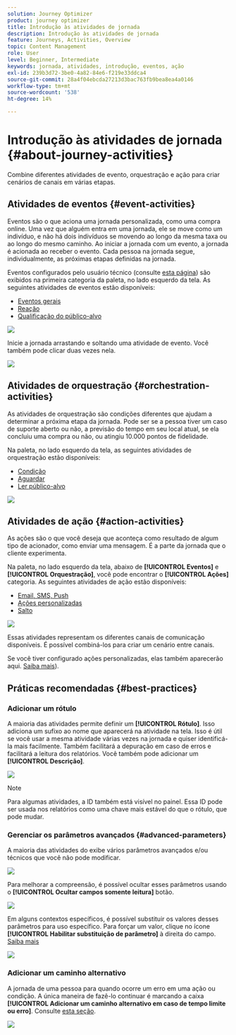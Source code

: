 ```yaml
---
solution: Journey Optimizer
product: journey optimizer
title: Introdução às atividades de jornada
description: Introdução às atividades de jornada
feature: Journeys, Activities, Overview
topic: Content Management
role: User
level: Beginner, Intermediate
keywords: jornada, atividades, introdução, eventos, ação
exl-id: 239b3d72-3be0-4a82-84e6-f219e33ddca4
source-git-commit: 28a4f04ebcda27213d3bac763fb9bea8ea4a0146
workflow-type: tm+mt
source-wordcount: '538'
ht-degree: 14%

---
```


# Introdução às atividades de jornada {#about-journey-activities}

Combine diferentes atividades de evento, orquestração e ação para criar cenários de canais em várias etapas.

## Atividades de eventos {#event-activities}

Eventos são o que aciona uma jornada personalizada, como uma compra online. Uma vez que alguém entra em uma jornada, ele se move como um indivíduo, e não há dois indivíduos se movendo ao longo da mesma taxa ou ao longo do mesmo caminho. Ao iniciar a jornada com um evento, a jornada é acionada ao receber o evento. Cada pessoa na jornada segue, individualmente, as próximas etapas definidas na jornada.

Eventos configurados pelo usuário técnico (consulte [esta página](../event/about-events.md)) são exibidos na primeira categoria da paleta, no lado esquerdo da tela. As seguintes atividades de eventos estão disponíveis:

* [Eventos gerais](../building-journeys/general-events.md)
* [Reação](../building-journeys/reaction-events.md)
* [Qualificação do público-alvo](../building-journeys/audience-qualification-events.md)

![](assets/journey43.png)

Inicie a jornada arrastando e soltando uma atividade de evento. Você também pode clicar duas vezes nela.

![](assets/journey44.png)

## Atividades de orquestração {#orchestration-activities}

As atividades de orquestração são condições diferentes que ajudam a determinar a próxima etapa da jornada. Pode ser se a pessoa tiver um caso de suporte aberto ou não, a previsão do tempo em seu local atual, se ela concluiu uma compra ou não, ou atingiu 10.000 pontos de fidelidade.

Na paleta, no lado esquerdo da tela, as seguintes atividades de orquestração estão disponíveis:

* [Condição](../building-journeys/condition-activity.md)
* [Aguardar](../building-journeys/wait-activity.md)
* [Ler público-alvo](../building-journeys/read-audience.md)

![](assets/journey49.png)

## Atividades de ação {#action-activities}

As ações são o que você deseja que aconteça como resultado de algum tipo de acionador, como enviar uma mensagem. É a parte da jornada que o cliente experimenta.

Na paleta, no lado esquerdo da tela, abaixo de **[!UICONTROL Eventos]** e **[!UICONTROL Orquestração]**, você pode encontrar o **[!UICONTROL Ações]** categoria. As seguintes atividades de ação estão disponíveis:

* [Email, SMS, Push](../building-journeys/journeys-message.md)
* [Ações personalizadas](../building-journeys/using-custom-actions.md)
* [Salto](../building-journeys/jump.md)

![](assets/journey58.png)

Essas atividades representam os diferentes canais de comunicação disponíveis. É possível combiná-los para criar um cenário entre canais.

Se você tiver configurado ações personalizadas, elas também aparecerão aqui. [Saiba mais](../building-journeys/using-custom-actions.md)).

## Práticas recomendadas {#best-practices}

### Adicionar um rótulo

A maioria das atividades permite definir um **[!UICONTROL Rótulo]**. Isso adiciona um sufixo ao nome que aparecerá na atividade na tela. Isso é útil se você usar a mesma atividade várias vezes na jornada e quiser identificá-la mais facilmente. Também facilitará a depuração em caso de erros e facilitará a leitura dos relatórios. Você também pode adicionar um **[!UICONTROL Descrição]**.

![](assets/journey-action-label.png)

>[!NOTE]
>
>Para algumas atividades, a ID também está visível no painel. Essa ID pode ser usada nos relatórios como uma chave mais estável do que o rótulo, que pode mudar.

### Gerenciar os parâmetros avançados {#advanced-parameters}

A maioria das atividades do exibe vários parâmetros avançados e/ou técnicos que você não pode modificar.

![](assets/journey-advanced-parameters.png)

Para melhorar a compreensão, é possível ocultar esses parâmetros usando o **[!UICONTROL Ocultar campos somente leitura]** botão.

![](assets/journey-hide-read-only-fields.png)

Em alguns contextos específicos, é possível substituir os valores desses parâmetros para uso específico. Para forçar um valor, clique no ícone **[!UICONTROL Habilitar substituição de parâmetro]** à direita do campo. [Saiba mais](../configuration/primary-email-addresses.md#journey-parameters)

![](assets/journey-enable-parameter-override.png)

### Adicionar um caminho alternativo

A jornada de uma pessoa para quando ocorre um erro em uma ação ou condição. A única maneira de fazê-lo continuar é marcando a caixa **[!UICONTROL Adicionar um caminho alternativo em caso de tempo limite ou erro]**. Consulte [esta seção](../building-journeys/using-the-journey-designer.md#paths).

![](assets/journey42.png)
